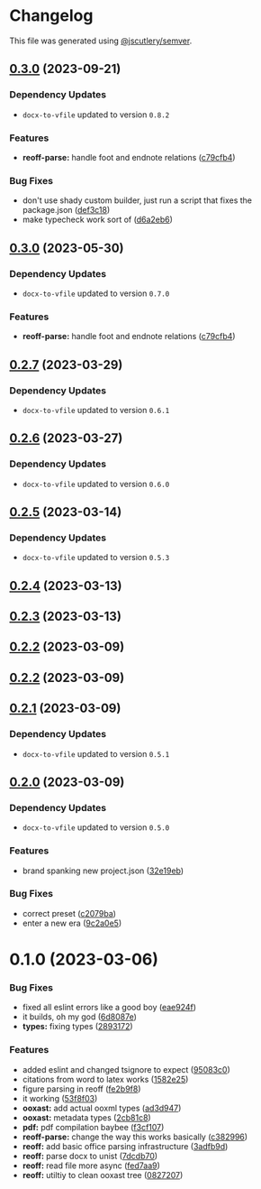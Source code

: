 # Changelog

This file was generated using [@jscutlery/semver](https://github.com/jscutlery/semver).

## [0.3.0](https://github.com/TrialAndErrorOrg/parsers/compare/reoff-parse-0.2.7...reoff-parse-0.3.0) (2023-09-21)

### Dependency Updates

* `docx-to-vfile` updated to version `0.8.2`

### Features

* **reoff-parse:** handle foot and endnote relations ([c79cfb4](https://github.com/TrialAndErrorOrg/parsers/commit/c79cfb4fa7e68c27c1b478b4b2402f85db4a4995))


### Bug Fixes

* don't use shady custom builder, just run a script that fixes the package.json ([def3c18](https://github.com/TrialAndErrorOrg/parsers/commit/def3c1844ae0a0d547de2b0a01689a302b58ab61))
* make typecheck work sort of ([d6a2eb6](https://github.com/TrialAndErrorOrg/parsers/commit/d6a2eb690a06d376043309f8bea6f418a4ff16ec))

## [0.3.0](https://github.com/TrialAndErrorOrg/parsers/compare/reoff-parse-0.2.7...reoff-parse-0.3.0) (2023-05-30)

### Dependency Updates

* `docx-to-vfile` updated to version `0.7.0`

### Features

* **reoff-parse:** handle foot and endnote relations ([c79cfb4](https://github.com/TrialAndErrorOrg/parsers/commit/c79cfb4fa7e68c27c1b478b4b2402f85db4a4995))

## [0.2.7](https://github.com/TrialAndErrorOrg/parsers/compare/reoff-parse-0.2.6...reoff-parse-0.2.7) (2023-03-29)

### Dependency Updates

* `docx-to-vfile` updated to version `0.6.1`
## [0.2.6](https://github.com/TrialAndErrorOrg/parsers/compare/reoff-parse-0.2.5...reoff-parse-0.2.6) (2023-03-27)

### Dependency Updates

* `docx-to-vfile` updated to version `0.6.0`
## [0.2.5](https://github.com/TrialAndErrorOrg/parsers/compare/reoff-parse-0.2.4...reoff-parse-0.2.5) (2023-03-14)

### Dependency Updates

* `docx-to-vfile` updated to version `0.5.3`
## [0.2.4](https://github.com/TrialAndErrorOrg/parsers/compare/reoff-parse-0.2.3...reoff-parse-0.2.4) (2023-03-13)

## [0.2.3](https://github.com/TrialAndErrorOrg/parsers/compare/reoff-parse-0.2.2...reoff-parse-0.2.3) (2023-03-13)

## [0.2.2](https://github.com/TrialAndErrorOrg/parsers/compare/reoff-parse-0.2.1...reoff-parse-0.2.2) (2023-03-09)

## [0.2.2](https://github.com/TrialAndErrorOrg/parsers/compare/reoff-parse-0.2.1...reoff-parse-0.2.2) (2023-03-09)

## [0.2.1](https://github.com/TrialAndErrorOrg/parsers/compare/reoff-parse-0.2.0...reoff-parse-0.2.1) (2023-03-09)

### Dependency Updates

* `docx-to-vfile` updated to version `0.5.1`
## [0.2.0](https://github.com/TrialAndErrorOrg/parsers/compare/reoff-parse-0.1.0...reoff-parse-0.2.0) (2023-03-09)

### Dependency Updates

* `docx-to-vfile` updated to version `0.5.0`

### Features

* brand spanking new project.json ([32e19eb](https://github.com/TrialAndErrorOrg/parsers/commit/32e19ebf3f71c80336f637297d8f4db274d098bf))


### Bug Fixes

* correct preset ([c2079ba](https://github.com/TrialAndErrorOrg/parsers/commit/c2079ba3a0121a5c3a2b9017a3d53214953b2c98))
* enter a new era ([9c2a0e5](https://github.com/TrialAndErrorOrg/parsers/commit/9c2a0e505472c43d384f3cc78543ad90877b7c3d))

# 0.1.0 (2023-03-06)


### Bug Fixes

* fixed all eslint errors like a good boy ([eae924f](https://github.com/TrialAndErrorOrg/parsers/commit/eae924fdc4e9741cc455696daf63754eb5a2481b))
* it builds, oh my god ([6d8087e](https://github.com/TrialAndErrorOrg/parsers/commit/6d8087ed6b54aecbe02060c347959f55bd9535bb))
* **types:** fixing types ([2893172](https://github.com/TrialAndErrorOrg/parsers/commit/2893172ccf37ad1d12a35fea3ef61700bd24dafb))


### Features

* added eslint and changed tsignore to expect ([95083c0](https://github.com/TrialAndErrorOrg/parsers/commit/95083c07fc19aeb3a4dc2fa0ecbb2597a86c11fa))
* citations from word to latex works ([1582e25](https://github.com/TrialAndErrorOrg/parsers/commit/1582e2553843505e3ddc2355676e0702418bbfdc))
* figure parsing in reoff ([fe2b9f8](https://github.com/TrialAndErrorOrg/parsers/commit/fe2b9f8e9eb1fb2421e3272dcc60fe2b871f2392))
* it working ([53f8f03](https://github.com/TrialAndErrorOrg/parsers/commit/53f8f038f89a6e64a64600b3e6cb8deb1717cda7))
* **ooxast:** add actual ooxml types ([ad3d947](https://github.com/TrialAndErrorOrg/parsers/commit/ad3d9473fac066d0125316360ce759e3b57e4202))
* **ooxast:** metadata types ([2cb81c8](https://github.com/TrialAndErrorOrg/parsers/commit/2cb81c8a4ce31a1078a955a974f97a697a5ebe33))
* **pdf:** pdf compilation baybee ([f3cf107](https://github.com/TrialAndErrorOrg/parsers/commit/f3cf107193e3e015da3dc950736aa38e5803b5cd))
* **reoff-parse:** change the way this works basically ([c382996](https://github.com/TrialAndErrorOrg/parsers/commit/c3829966800081cdbe4f45b828413ef422c37f1f))
* **reoff:** add basic office parsing infrastructure ([3adfb9d](https://github.com/TrialAndErrorOrg/parsers/commit/3adfb9d1b44fe4e6f79a41ae5269c43ddbdfd5c2))
* **reoff:** parse docx to unist ([7dcdb70](https://github.com/TrialAndErrorOrg/parsers/commit/7dcdb7016a639e8af4eaeb25eaa3ff9927d21952))
* **reoff:** read file more async ([fed7aa9](https://github.com/TrialAndErrorOrg/parsers/commit/fed7aa97af458404b04d805250ad5bfc348ee52c))
* **reoff:** utiltiy to clean ooxast tree ([0827207](https://github.com/TrialAndErrorOrg/parsers/commit/082720772ffe4caff8d812962c2f42d4c71b5747))
